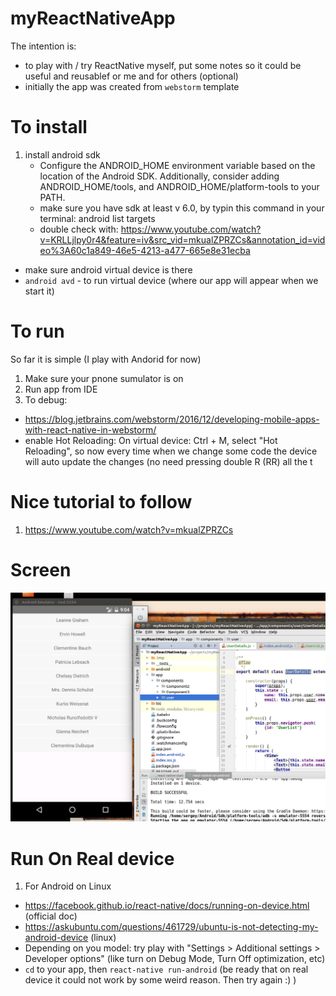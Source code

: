 # myReactNativeApp

The intention is:
- to play with / try ReactNative myself, put some notes so it could be useful and reusablef or me and for others (optional)
- initially the app was created from `webstorm` template

# To install
1. install android sdk
    - Configure the ANDROID_HOME environment variable based on the location of the Android SDK. Additionally, consider adding ANDROID_HOME/tools, and ANDROID_HOME/platform-tools to your PATH.
    - make sure you have sdk at least v 6.0, by typin this command in your terminal: android list targets
    - double check with: https://www.youtube.com/watch?v=KRLLjlpy0r4&feature=iv&src_vid=mkualZPRZCs&annotation_id=video%3A60c1a849-46e5-4213-a477-665e8e31ecba
- make sure android virtual device is there
- `android avd` - to run virtual device (where our app will appear when we start it)

# To run
So far it is simple (I play with Andorid for now)
1. Make sure your pnone sumulator is on
2. Run app from IDE
3. To debug: 
  - https://blog.jetbrains.com/webstorm/2016/12/developing-mobile-apps-with-react-native-in-webstorm/
  - enable Hot Reloading: On virtual device: Ctrl + M, select "Hot Reloading", so now every time when we change some code the device will auto update the changes (no need pressing double R (RR) all the t
  
# Nice tutorial to follow
1. https://www.youtube.com/watch?v=mkualZPRZCs

# Screen

![Sample app screen shot](doc/screen.png?raw=true "Sample app screen shot")

# Run On Real device

1. For Android on Linux
 - https://facebook.github.io/react-native/docs/running-on-device.html (official doc)
 - https://askubuntu.com/questions/461729/ubuntu-is-not-detecting-my-android-device (linux)
 - Depending on you model: try play with "Settings > Additional settings > Developer options" (like turn on Debug Mode, Turn Off optimization, etc)
 - `cd` to your app, then `react-native run-android` (be ready that on real device it could not work by some weird reason. Then try again :) )

 
  
